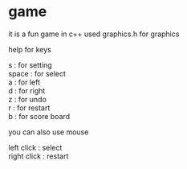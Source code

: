 # game
it is a fun game in c++ used graphics.h for graphics


help for keys
    
  s : for setting   
  space : for select    
  a : for left    
  d : for right   
  z : for undo    
  r : for restart   
  b : for score board   
    
you can also use mouse    
    
  left click : select   
  right click : restart   

